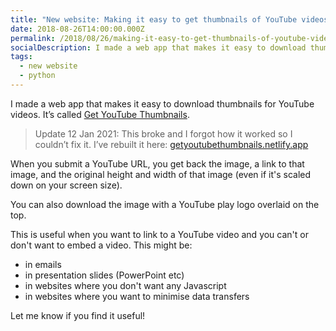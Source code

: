 ```yaml
---
title: "New website: Making it easy to get thumbnails of YouTube videos"
date: 2018-08-26T14:00:00.000Z
permalink: /2018/08/26/making-it-easy-to-get-thumbnails-of-youtube-videos.html
socialDescription: I made a web app that makes it easy to download thumbnails for YouTube videos
tags:
  - new website
  - python
---
```

I made a web app that makes it easy to download thumbnails for YouTube videos. It’s called [Get YouTube Thumbnails](https://youtubethumbnails.pythonanywhere.com).

> Update 12 Jan 2021: This broke and I forgot how it worked so I couldn’t fix it. I’ve rebuilt it here: <a href="https://getyoutubethumbnails.netlify.app">getyoutubethumbnails.netlify.app</a>

When you submit a YouTube URL, you get back the image, a link to that image, and the original height and width of that image (even if it's scaled down on your screen size).

You can also download the image with a YouTube play logo overlaid on the top.

This is useful when you want to link to a YouTube video and you can't or don't want to embed a video. This might be:

* in emails
* in presentation slides (PowerPoint etc)
* in websites where you don't want any Javascript
* in websites where you want to minimise data transfers

Let me know if you find it useful!
